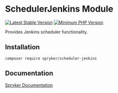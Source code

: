 # SchedulerJenkins Module
[![Latest Stable Version](https://poser.pugx.org/spryker/scheduler-jenkins/v/stable.svg)](https://packagist.org/packages/spryker/scheduler-jenkins)
[![Minimum PHP Version](https://img.shields.io/badge/php-%3E%3D%207.4-8892BF.svg)](https://php.net/)

Provides Jenkins scheduler functionality.

## Installation

```
composer require spryker/scheduler-jenkins
```

## Documentation

[Spryker Documentation](https://academy.spryker.com/developing_with_spryker/module_guide/modules.html)
